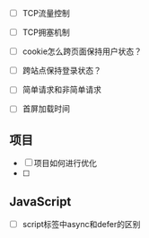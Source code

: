 - [ ] TCP流量控制
- [ ] TCP拥塞机制
- [ ] cookie怎么跨页面保持用户状态？
- [ ] 跨站点保持登录状态？
- [ ] 简单请求和非简单请求
- [ ] 首屏加载时间



## 项目

- [ ] 项目如何进行优化
- [ ] 



## JavaScript

- [ ] script标签中async和defer的区别 